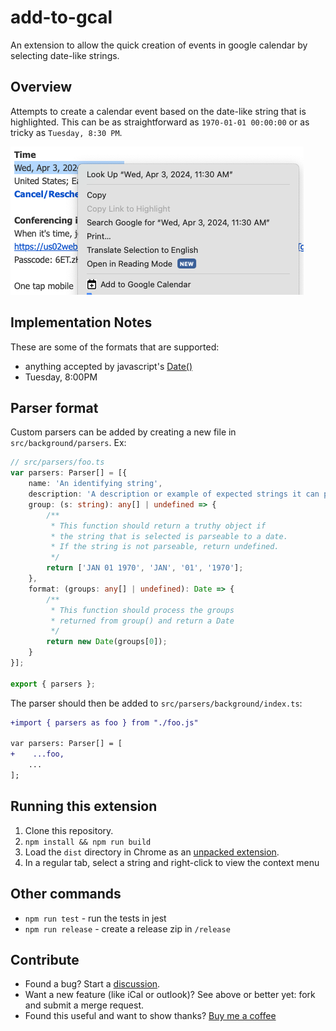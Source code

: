 # add-to-gcal

An extension to allow the quick creation of events in google calendar by selecting date-like strings.

## Overview

Attempts to create a calendar event based on the date-like string that is highlighted.  This can be as straightforward as `1970-01-01 00:00:00` or as tricky as `Tuesday, 8:30 PM`.

![](assets/howto.png)

## Implementation Notes

These are some of the formats that are supported:

* anything accepted by javascript's [Date()](https://developer.mozilla.org/en-US/docs/Web/JavaScript/Reference/Global_Objects/Date#several_ways_to_create_a_date_object)
* Tuesday, 8:00PM

## Parser format

Custom parsers can be added by creating a new file in `src/background/parsers`.  Ex:
```typescript
// src/parsers/foo.ts
var parsers: Parser[] = [{
    name: 'An identifying string',
    description: 'A description or example of expected strings it can process'
    group: (s: string): any[] | undefined => {
        /**
         * This function should return a truthy object if
         * the string that is selected is parseable to a date.
         * If the string is not parseable, return undefined.
         */
        return ['JAN 01 1970', 'JAN', '01', '1970'];
    },
    format: (groups: any[] | undefined): Date => {
        /**
         * This function should process the groups
         * returned from group() and return a Date
         */
        return new Date(groups[0]);
    }
}];

export { parsers };
```

The parser should then be added to `src/parsers/background/index.ts`:
```diff
+import { parsers as foo } from "./foo.js"

var parsers: Parser[] = [
+    ...foo,
    ...
];
```

## Running this extension

1. Clone this repository.
1. `npm install && npm run build`
1. Load the `dist` directory in Chrome as an [unpacked extension](https://developer.chrome.com/docs/extensions/mv3/getstarted/development-basics/#load-unpacked).
1. In a regular tab, select a string and right-click to view the context menu

## Other commands
* `npm run test` - run the tests in jest
* `npm run release` - create a release zip in `/release`

## Contribute

* Found a bug?  Start a [discussion](https://github.com/nabraham/add-to-gcal/discussions).
* Want a new feature (like iCal or outlook)?  See above or better yet: fork and submit a merge request.
* Found this useful and want to show thanks?  [Buy me a coffee](https://buymeacoffee.com/nabraham)
